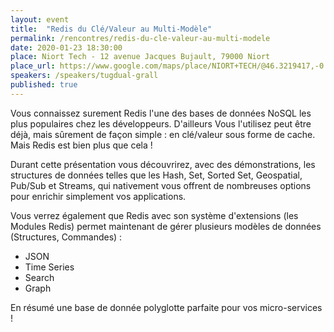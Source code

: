 ```yaml
---
layout: event
title:  "Redis du Clé/Valeur au Multi-Modèle"
permalink: /rencontres/redis-du-cle-valeur-au-multi-modele
date: 2020-01-23 18:30:00
place: Niort Tech - 12 avenue Jacques Bujault, 79000 Niort
place_url: https://www.google.com/maps/place/NIORT+TECH/@46.3219417,-0.4609374,17z/data=!3m1!4b1!4m5!3m4!1s0x4807313eb267f751:0xc3ee5bdeb766eff4!8m2!3d46.3220066!4d-0.4587022
speakers: /speakers/tugdual-grall
published: true
---
```


Vous connaissez surement Redis l'une des bases de données NoSQL les plus populaires chez les développeurs. D'ailleurs Vous l'utilisez peut être déjà, mais sûrement de façon simple : en clé/valeur sous forme de cache. Mais Redis est bien plus que cela !

Durant cette présentation vous découvrirez, avec des démonstrations, les structures de données telles que les Hash, Set, Sorted Set, Geospatial, Pub/Sub et Streams, qui nativement vous offrent de nombreuses options pour enrichir simplement vos applications.

Vous verrez également que Redis avec son système d'extensions (les Modules Redis) permet maintenant de gérer plusieurs modèles de données (Structures, Commandes) :
* JSON
* Time Series
* Search
* Graph

En résumé une base de donnée polyglotte parfaite pour vos micro-services !

